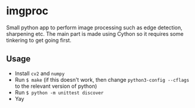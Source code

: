 # imgproc

Small python app to perform image processing such as edge detection, sharpening etc. The main part is made using Cython so it requires some tinkering to get going first.

## Usage

* Install `cv2` and `numpy`
* Run `$ make` (if this doesn't work, then change `python3-config --cflags` to the relevant version of python)
* Run `$ python -m unittest discover`
* Yay